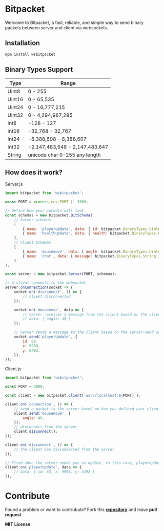 # Bitpacket

Welcome to Bitpacket, a fast, reliable, and simple way to send binary packets between server and client via websockets.

## Installation

```sh
npm install wsbitpacket
```

## Binary Types Support

| Type   | Range                          |
| ------ | ------------------------------ |
| Uint8  | 0 - 255                        |
| Uint16 | 0 - 65,535                     |
| Uint24 | 0 - 16,777,215                 |
| Uint32 | 0 - 4,294,967,295              |
| Int8   | -128 - 127                     |
| Int16  | -32,768 - 32,767               |
| Int24  | -8,388,608 - 8,388,607         |
| Int32  | -2,147,483,648 - 2,147,483,647 |
| String | unicode char 0-255 any length  |

## How does it work?

Server.js

```js
import bitpacket from 'wsbitpacket';

const PORT = process.env.PORT || 3000;

// Define how your packets will look
const schemas = new bitpacket.BitSchema(
    // Server schemas
    [
        { name: 'playerUpdate', data: { id: bitpacket.BinaryTypes.Uint8, x: bitpacket.BinaryTypes.Uint16, y: bitpacket.BinaryTypes.Uint16 } },
        { name: 'healthUpdate', data: { health: bitpacket.BinaryTypes.Uint8 } },
    ],
    // Client Schemas
    [
        { name: 'mousemove', data: { angle: bitpacket.BinaryTypes.Uint8 } },
        { name: 'chat', data: { message: bitpacket.BinaryTypes.String } },
    ]
);

const server = new bitpacket.Server(PORT, schemas);

// A client connects to the websocket
server.onConnection(socket => {
    socket.on('disconnect', () => {
        // client disconnected
    });

    socket.on('mousemove', data => {
        // server receives a message from the client based on the client-send schemas^
        // data: { angle: 49 }
    });

    // Server sends a message to the client based on the server-send schemas^
    socket.send('playerUpdate', {
        id: 63,
        x: 9999,
        y: 5493,
    });
});
```

Client.js

```js
import bitpacket from 'wsbitpacket';

const PORT = 3000;

const client = new bitpacket.Client(`ws://localhost:${PORT}`);

client.on('connection', () => {
    // send a packet to the server based on how you defined your client-send schemas^
    client.send('mousemove', {
        angle: 49,
    });
    // disconnect from the server
    client.disconnect();
});

client.on('disconnect', () => {
    // the client has disconnected from the server
});

// Fired when the server sends you an update, in this case, playerUpdate
client.on('playerUpdate', data => {
    // data: { id: 63, x: 9999, y: 5493 }
});
```

# Contribute

Found a problem or want to contrubute? Fork this **[repository][repo]** and leave **pull request**

**MIT License**

[repo]: https://github.com/Aaron193/bitpacket
